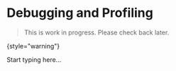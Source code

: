 # Debugging and Profiling

> This is work in progress. Please check back later.
> 
{style="warning"}

Start typing here...
